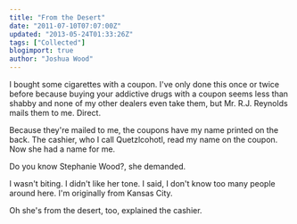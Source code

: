 ```yaml
---
title: "From the Desert"
date: "2011-07-10T07:07:00Z"
updated: "2013-05-24T01:33:26Z"
tags: ["Collected"]
blogimport: true
author: "Joshua Wood"
---
```


I bought some cigarettes with a coupon. I've only done this once or twice before because buying your addictive drugs with a coupon seems less than shabby and none of my other dealers even take them, but Mr. R.J. Reynolds mails them to me. Direct.

Because they're mailed to me, the coupons have my name printed on the back. The cashier, who I call Quetzlcohotl, read my name on the coupon. Now she had a name for me.

Do you know Stephanie Wood?, she demanded.

I wasn't biting. I didn't like her tone. I said, I don't know too many people around here. I'm originally from Kansas City.

Oh she's from the desert, too, explained the cashier.
